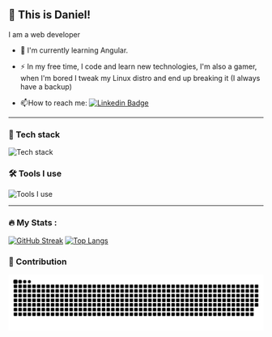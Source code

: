 ## 👋 This is Daniel!
 
I am a web developer
  
- :telescope: I'm currently learning Angular.

- :zap: In my free time, I code and learn new technologies, I'm also a gamer, when I'm bored I tweak my Linux distro and end up breaking it (I always have a backup)

- :mailbox:How to reach me: [![Linkedin Badge](https://img.shields.io/badge/-daniel-blue?style=flat&logo=Linkedin&logoColor=white)](https://www.linkedin.com/in/danieljmartinezdev/)

 ---

 ### 🔭 Tech stack

![Tech stack](https://skillicons.dev/icons?i=react,css,html,js,nextjs,angular,ts,nodejs,express,mongodb,python,flask,bootstrap,tailwind,java,cpp)

### 🛠 Tools I use

![Tools I use](https://skillicons.dev/icons?i=vscode,vite,vercel,netlify,postman,firebase,git,github,discord,githubactions,linux,bash)

  ---

### :fire: My Stats :
    
[![GitHub Streak](https://streak-stats.demolab.com?user=Gravyon&theme=transparent&hide)](https://git.io/streak-stats)
[![Top Langs](https://github-readme-stats.vercel.app/api/top-langs/?username=Gravyon&layout=compact&theme=transparent)](https://github.com/anuraghazra/github-readme-stats)

### 🚀 Contribution

![snake gif](https://github.com/Gravyon/Gravyon/blob/output/github-contribution-grid-snake-dark.svg)
